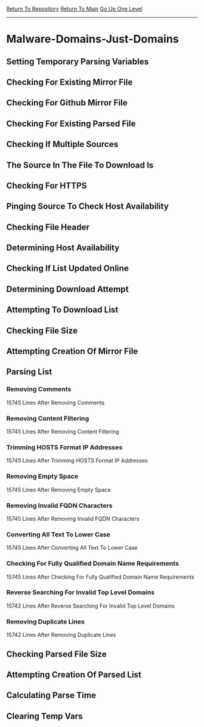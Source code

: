 [Return To Repository](https://github.com/deathbybandaid/piholeparser/)
[Return To Main](https://github.com/deathbybandaid/piholeparser/blob/master/RecentRunLogs/Mainlog.md)
[Go Up One Level](https://github.com/deathbybandaid/piholeparser/blob/master/RecentRunLogs/TopLevelScripts/30-Processing-Blacklists.md)
____________________________________
# Malware-Domains-Just-Domains
## Setting Temporary Parsing Variables
## Checking For Existing Mirror File
## Checking For Github Mirror File
## Checking For Existing Parsed File
## Checking If Multiple Sources
## The Source In The File To Download Is
## Checking For HTTPS
## Pinging Source To Check Host Availability
## Checking File Header
## Determining Host Availability
## Checking If List Updated Online
## Determining Download Attempt
## Attempting To Download List
## Checking File Size
## Attempting Creation Of Mirror File
## Parsing List
### Removing Comments
15745 Lines After Removing Comments
### Removing Content Filtering
15745 Lines After Removing Content Filtering
### Trimming HOSTS Format IP Addresses
15745 Lines After Trimming HOSTS Format IP Addresses
### Removing Empty Space
15745 Lines After Removing Empty Space
### Removing Invalid FQDN Characters
15745 Lines After Removing Invalid FQDN Characters
### Converting All Text To Lower Case
15745 Lines After Converting All Text To Lower Case
### Checking For Fully Qualified Domain Name Requirements
15745 Lines After Checking For Fully Qualified Domain Name Requirements
### Reverse Searching For Invalid Top Level Domains
15742 Lines After Reverse Searching For Invalid Top Level Domains
### Removing Duplicate Lines
15742 Lines After Removing Duplicate Lines
## Checking Parsed File Size
## Attempting Creation Of Parsed List
## Calculating Parse Time
## Clearing Temp Vars
